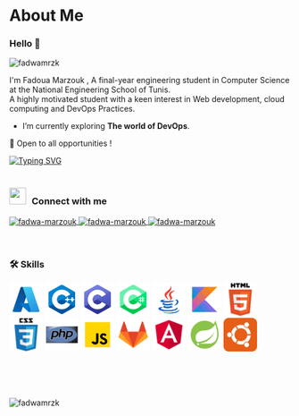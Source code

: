 <h1 align="left">About Me </h1>

### Hello 👋
<p align="left"> <img src="https://komarev.com/ghpvc/?username=fadwamrzk&label=Profile%20views&color=0e75b6&style=flat" alt="fadwamrzk" /> </p>
<p>I'm Fadoua Marzouk , A final-year engineering student in Computer Science at the National
Engineering School of Tunis.<br>
A highly motivated student with a keen interest in Web development, cloud computing and DevOps Practices. <p>

- I’m currently exploring **The world of DevOps**.
  <br>
  
  
🔭 Open to all opportunities !


[![Typing SVG](https://readme-typing-svg.demolab.com?font=Fira+Code&pause=1000&width=435&lines=Cloud+And+DevOps+Enthusiast;Computer++Science+Engineer)](https://git.io/typing-svg)
<br />
  <br />
<h3 align="left"><img src="https://media.giphy.com/media/iY8CRBdQXODJSCERIr/giphy.gif" width="30" height="30" style="margin-right: 10px;">Connect with me</h3>
<a href="https://linkedin.com/in/fadwa-marzouk" target="blank">
  <img align="center" src="https://raw.githubusercontent.com/rahuldkjain/github-profile-readme-generator/master/src/images/icons/Social/linked-in-alt.svg" alt="fadwa-marzouk" height="30" width="40" />
  </a>
  
 
  <a href="https://www.facebook.com/fadwa.marzouk.92/" target="blank">
  <img align="center" src="https://user-images.githubusercontent.com/59792971/164092047-ea3ce66e-7068-4d46-b3ea-fbac1c0cb5fd.png" alt="fadwa-marzouk" height="40" width="40" />
  </a>

<a href="mailto:marzoukfadwa2@gmail.com" target="blank">
<img align="center" src="https://user-images.githubusercontent.com/59792971/164092165-318b4325-304b-4b3e-8143-eb8906976e4d.png" alt="fadwa-marzouk" height="40" width="40" />
</a>
<br />
<br />
<br />
<h3 align="left">🛠 Skills </h3>
<p align="left">

  <img width="60" height="60" alt="azure" src="./icons/azure.svg" />

  <img width="60" height="60" alt="azure" src="./icons/icons8-c++.svg" />
  
  <img width="60" height="60" alt="azure" src="./icons/icons8-c-programming.svg" />
  
  <img width="60" height="60" alt="azure" src="./icons/icons8-c-sharp-logo-2.svg" />
  
  <img width="60" height="60" alt="azure" src="./icons/icons8-java.svg" />
  
  <img width="60" height="60" alt="azure" src="./icons/icons8-kotlin.svg" />

  <img width="60" height="60" alt="azure" src="./icons/html5-original-wordmark.svg" />
   
  <img width="60" height="60" alt="azure" src="./icons/css3-original-wordmark.svg" />
    
  <img width="60" height="60" alt="azure" src="./icons/php-original.svg" />
  
  <img width="60" height="60" alt="azure" src="./icons/icons8-javascript.svg" />

  <img width="60" height="60" alt="azure" src="./icons/gitlab-svgrepo-com.svg" />

  <img width="60" height="60" alt="azure" src="./icons/angular-svgrepo-com.svg" />
  
  <img width="60" height="60" alt="azure" src="./icons/icons8-spring-boot.svg" />

  <img width="60" height="60" alt="azure" src="./icons/ubuntu-svgrepo-com.svg" />

</p>
<br />
<br />
<br />

<p><img align="center" src="https://github-readme-stats.vercel.app/api/top-langs?username=fadwamrzk&show_icons=true&locale=en&layout=compact" alt="fadwamrzk" /></p>


